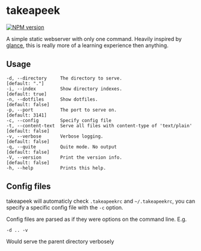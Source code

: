 takeapeek
=========
[![NPM version](https://badge.fury.io/js/takeapeek.png)](http://badge.fury.io/js/takeapeek)

A simple static webserver with only one command. Heavily inspired by [glance](https://github.com/jarofghosts/glance), this is really more of a learning experience then anything.

Usage
-----

    -d, --directory     The directory to serve.                            [default: "."]
    -i, --index         Show directory indexes.                            [default: true]
    -n, --dotfiles      Show dotfiles.                                     [default: false]
    -p, --port          The port to serve on.                              [default: 3141]
    -c, --config        Specify config file                              
    -t, --content-text  Serve all files with content-type of 'text/plain'  [default: false]
    -v, --verbose       Verbose logging.                                   [default: false]
    -q, --quite         Quite mode. No output                              [default: false]
    -V, --version       Print the version info.                            [default: false]
    -h, --help          Prints this help.

Config files
------------

takeapeek will automaticly check `.takeapeekrc` and `~/.takeapeekrc`, you can specify a specific config file with the `-c` option.

Config files are parsed as if they were options on the command line. E.g.

    -d .. -v

Would serve the parent directory verbosely
